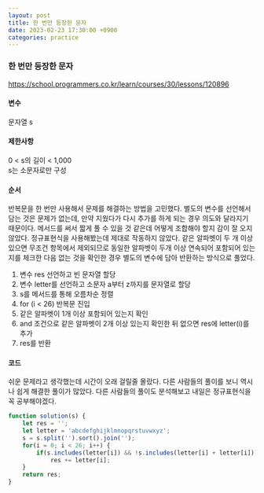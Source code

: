 ```yaml
---
layout: post
title: 한 번만 등장한 문자
date: 2023-02-23 17:30:00 +0900
categories: practice
---
```

### 한 번만 등장한 문자    
https://school.programmers.co.kr/learn/courses/30/lessons/120896    
    
#### 변수    
문자열 s    
    
#### 제한사항    
0 < s의 길이 < 1,000    
s는 소문자로만 구성    
    
#### 순서    
반복문을 한 번만 사용해서 문제를 해결하는 방법을 고민했다. 별도의 변수를 선언해서 담는 것은 문제가 없는데, 만약 지웠다가 다시 추가를 하게 되는 경우 의도와 달라지기 때문이다. 메서드를 써서 짧게 풀 수 있을 것 같은데 어떻게 조합해야 할지 감이 잘 오지 않았다. 정규표현식을 사용해봤는데 제대로 작동하지 않았다. 같은 알파벳이 두 개 이상 있으면 무조건 항목에서 제외되므로 동일한 알파벳이 두개 이상 연속되어 포함되어 있는지를 체크한 다음 없는 것을 확인한 경우 별도의 변수에 담아 반환하는 방식으로 풀었다.    
1. 변수 res 선언하고 빈 문자열 할당    
2. 변수 letter를 선언하고 소문자 a부터 z까지를 문자열로 할당    
3. s를 메서드를 통해 오름차순 정렬    
3. for (i < 26) 반복문 진입    
4. 같은 알파벳이 1개 이상 포함되어 있는지 확인    
5. and 조건으로 같은 알파벳이 2개 이상 있는지 확인한 뒤 없으면 res에 letter(i)를 추가    
6. res를 반환    
    
#### 코드    
쉬운 문제라고 생각했는데 시간이 오래 걸릴줄 몰랐다. 다른 사람들의 풀이를 보니 역시나 쉽게 해결한 풀이가 많았다. 다른 사람들의 풀이도 분석해보고 내일은 정규표현식을 꼭 공부해야겠다.    
```JavaScript
function solution(s) {
    let res = '';
    let letter = 'abcdefghijklmnopqrstuvwxyz';
    s = s.split('').sort().join('');
    for(i = 0; i < 26; i++) {
        if(s.includes(letter[i]) && !s.includes(letter[i] + letter[i]))
            res += letter[i];
    }
    return res;
}
```